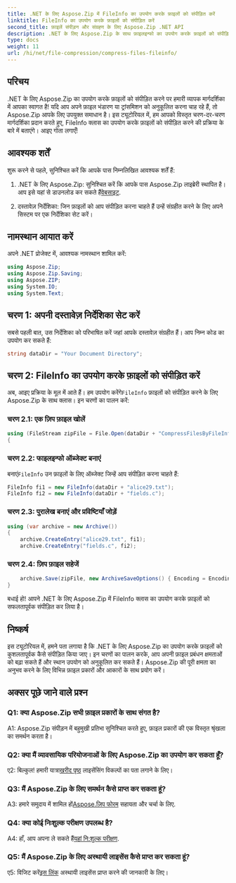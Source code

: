 ```yaml
---
title: .NET के लिए Aspose.Zip में FileInfo का उपयोग करके फ़ाइलों को संपीड़ित करें
linktitle: FileInfo का उपयोग करके फ़ाइलों को संपीड़ित करें
second_title: फ़ाइलें संपीड़न और संग्रहण के लिए Aspose.Zip .NET API
description: .NET के लिए Aspose.Zip के साथ फ़ाइलइन्फो का उपयोग करके फ़ाइलों को संपीड़ित करना सीखें। कुशल फ़ाइल प्रबंधन के लिए हमारी चरण-दर-चरण मार्गदर्शिका का पालन करें।
type: docs
weight: 11
url: /hi/net/file-compression/compress-files-fileinfo/
---
```

## परिचय

.NET के लिए Aspose.Zip का उपयोग करके फ़ाइलों को संपीड़ित करने पर हमारी व्यापक मार्गदर्शिका में आपका स्वागत है! यदि आप अपने फ़ाइल भंडारण या ट्रांसमिशन को अनुकूलित करना चाह रहे हैं, तो Aspose.Zip आपके लिए उपयुक्त समाधान है। इस ट्यूटोरियल में, हम आपको विस्तृत चरण-दर-चरण मार्गदर्शिका प्रदान करते हुए, FileInfo क्लास का उपयोग करके फ़ाइलों को संपीड़ित करने की प्रक्रिया के बारे में बताएंगे। आइए गोता लगाएँ!

## आवश्यक शर्तें

शुरू करने से पहले, सुनिश्चित करें कि आपके पास निम्नलिखित आवश्यक शर्तें हैं:

1.  .NET के लिए Aspose.Zip: सुनिश्चित करें कि आपके पास Aspose.Zip लाइब्रेरी स्थापित है। आप इसे यहां से डाउनलोड कर सकते हैं[वेबसाइट](https://releases.aspose.com/zip/net/).

2. दस्तावेज़ निर्देशिका: जिन फ़ाइलों को आप संपीड़ित करना चाहते हैं उन्हें संग्रहीत करने के लिए अपने सिस्टम पर एक निर्देशिका सेट करें।

## नामस्थान आयात करें

अपने .NET प्रोजेक्ट में, आवश्यक नामस्थान शामिल करें:

```csharp
using Aspose.Zip;
using Aspose.Zip.Saving;
using Aspose.ZIP;
using System.IO;
using System.Text;
```

## चरण 1: अपनी दस्तावेज़ निर्देशिका सेट करें

सबसे पहली बात, उस निर्देशिका को परिभाषित करें जहां आपके दस्तावेज़ संग्रहीत हैं। आप निम्न कोड का उपयोग कर सकते हैं:

```csharp
string dataDir = "Your Document Directory";
```

## चरण 2: FileInfo का उपयोग करके फ़ाइलों को संपीड़ित करें

 अब, आइए प्रक्रिया के मूल में आते हैं। हम उपयोग करेंगे`FileInfo` फ़ाइलों को संपीड़ित करने के लिए Aspose.Zip के साथ क्लास। इन चरणों का पालन करें:

### चरण 2.1: एक ज़िप फ़ाइल खोलें

```csharp
using (FileStream zipFile = File.Open(dataDir + "CompressFilesByFileInfo_out.zip", FileMode.Create))
{
```

### चरण 2.2: फाइलइन्फो ऑब्जेक्ट बनाएं

 बनाएं`FileInfo` उन फ़ाइलों के लिए ऑब्जेक्ट जिन्हें आप संपीड़ित करना चाहते हैं:

```csharp
FileInfo fi1 = new FileInfo(dataDir + "alice29.txt");
FileInfo fi2 = new FileInfo(dataDir + "fields.c");
```

### चरण 2.3: पुरालेख बनाएं और प्रविष्टियाँ जोड़ें

```csharp
using (var archive = new Archive())
{
    archive.CreateEntry("alice29.txt", fi1);
    archive.CreateEntry("fields.c", fi2);
```

### चरण 2.4: ज़िप फ़ाइल सहेजें

```csharp
    archive.Save(zipFile, new ArchiveSaveOptions() { Encoding = Encoding.ASCII });
}
```

बधाई हो! आपने .NET के लिए Aspose.Zip में FileInfo क्लास का उपयोग करके फ़ाइलों को सफलतापूर्वक संपीड़ित कर लिया है।

## निष्कर्ष

इस ट्यूटोरियल में, हमने पता लगाया है कि .NET के लिए Aspose.Zip का उपयोग करके फ़ाइलों को कुशलतापूर्वक कैसे संपीड़ित किया जाए। इन चरणों का पालन करके, आप अपनी फ़ाइल प्रबंधन क्षमताओं को बढ़ा सकते हैं और स्थान उपयोग को अनुकूलित कर सकते हैं। Aspose.Zip की पूरी क्षमता का अनुभव करने के लिए विभिन्न फ़ाइल प्रकारों और आकारों के साथ प्रयोग करें।

## अक्सर पूछे जाने वाले प्रश्न

### Q1: क्या Aspose.Zip सभी फ़ाइल प्रकारों के साथ संगत है?

A1: Aspose.Zip संपीड़न में बहुमुखी प्रतिभा सुनिश्चित करते हुए, फ़ाइल प्रकारों की एक विस्तृत श्रृंखला का समर्थन करता है।

### Q2: क्या मैं व्यावसायिक परियोजनाओं के लिए Aspose.Zip का उपयोग कर सकता हूँ?

 ए2: बिल्कुल! हमारी यात्रा[खरीद पृष्ठ](https://purchase.aspose.com/buy) लाइसेंसिंग विकल्पों का पता लगाने के लिए।

### Q3: मैं Aspose.Zip के लिए समर्थन कैसे प्राप्त कर सकता हूं?

 A3: हमारे समुदाय में शामिल हों[Aspose.ज़िप फोरम](https://forum.aspose.com/c/zip/37) सहायता और चर्चा के लिए.

### Q4: क्या कोई निःशुल्क परीक्षण उपलब्ध है?

 A4: हाँ, आप अपना ले सकते हैं[यहां नि:शुल्क परीक्षण](https://releases.aspose.com/).

### Q5: मैं Aspose.Zip के लिए अस्थायी लाइसेंस कैसे प्राप्त कर सकता हूं?

 ए5: विजिट करें[इस लिंक](https://purchase.aspose.com/temporary-license/) अस्थायी लाइसेंस प्राप्त करने की जानकारी के लिए।